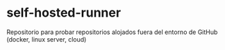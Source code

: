 # self-hosted-runner
Repositorio para probar repositorios alojados fuera del entorno de GitHub (docker, linux server, cloud)
